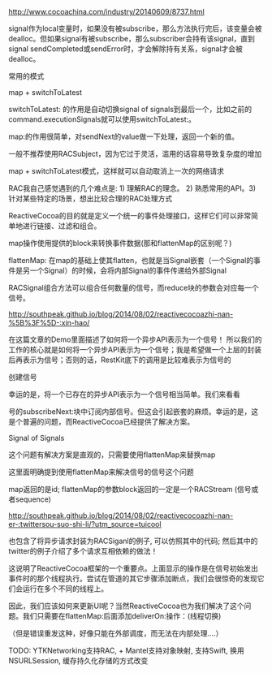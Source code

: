 http://www.cocoachina.com/industry/20140609/8737.html

signal作为local变量时，如果没有被subscribe，那么方法执行完后，该变量会被dealloc。但如果signal有被subscribe，那么subscriber会持有该signal，直到signal sendCompleted或sendError时，才会解除持有关系，signal才会被dealloc。


常用的模式
 
map + switchToLatest
 
switchToLatest: 的作用是自动切换signal of signals到最后一个，比如之前的command.executionSignals就可以使用switchToLatest:。
 
map:的作用很简单，对sendNext的value做一下处理，返回一个新的值。


一般不推荐使用RACSubject，因为它过于灵活，滥用的话容易导致复杂度的增加


map + switchToLatest模式，这样就可以自动取消上一次的网络请求


RAC我自己感觉遇到的几个难点是: 1) 理解RAC的理念。 2) 熟悉常用的API。3) 针对某些特定的场景，想出比较合理的RAC处理方式






ReactiveCocoa的目的就是定义一个统一的事件处理接口，这样它们可以非常简单地进行链接、过滤和组合。




map操作使用提供的block来转换事件数据(那和flattenMap的区别呢？)


flattenMap: 在map的基础上使其flatten，也就是当Signal嵌套（一个Signal的事件是另一个Signal）的时候，会将内部Signal的事件传递给外部Signal 


RACSignal组合方法可以组合任何数量的信号，而reduce块的参数会对应每一个信号。


http://southpeak.github.io/blog/2014/08/02/reactivecocoazhi-nan-%5B%3F%5D-:xin-hao/

在这篇文章的Demo里面描述了如何将一个异步API表示为一个信号！
所以我们的工作的核心就是如何将一个异步API表示为一个信号；我是希望做一个上层的封装后再表示为信号；否则的话，RestKit底下的调用是比较难表示为信号的


创建信号

幸运的是，将一个已存在的异步API表示为一个信号相当简单。我们来看看



号的subscribeNext:块中订阅内部信号。但这会引起嵌套的麻烦。幸运的是，这是个普遍的问题，而ReactiveCocoa已经提供了解决方案。

Signal of Signals

这个问题有解决方案是直观的，只需要使用flattenMap来替换map

这里面明确提到使用flattenMap来解决信号的信号这个问题

map返回的是id; flattenMap的参数block返回的一定是一个RACStream (信号或者sequence)



http://southpeak.github.io/blog/2014/08/02/reactivecocoazhi-nan-er-:twittersou-suo-shi-li/?utm_source=tuicool

也包含了将异步请求封装为RACSiganl的例子, 可以仿照其中的代码; 然后其中的twitter的例子介绍了多个请求互相依赖的做法！


这说明了ReactiveCocoa框架的一个重要点。上面显示的操作是在信号初始发出事件时的那个线程执行。尝试在管道的其它步骤添加断点，我们会很惊奇的发现它们会运行在多个不同的线程上。

因此，我们应该如何来更新UI呢？当然ReactiveCocoa也为我们解决了这个问题。我们只需要在flattenMap:后面添加deliverOn:操作：(线程切换)

（但是错误重发这种，好像只能在外部调度，而无法在内部处理....）



TODO: YTKNetworking支持RAC, + Mantel支持对象映射, 支持Swift, 换用NSURLSession, 缓存持久化存储的方式改变